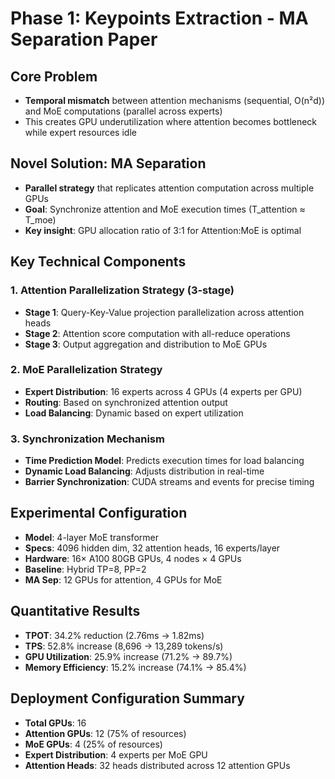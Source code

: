 # Phase 1: Keypoints Extraction - MA Separation Paper

## Core Problem
- **Temporal mismatch** between attention mechanisms (sequential, O(n²d)) and MoE computations (parallel across experts)
- This creates GPU underutilization where attention becomes bottleneck while expert resources idle

## Novel Solution: MA Separation
- **Parallel strategy** that replicates attention computation across multiple GPUs
- **Goal**: Synchronize attention and MoE execution times (T_attention ≈ T_moe)
- **Key insight**: GPU allocation ratio of 3:1 for Attention:MoE is optimal

## Key Technical Components

### 1. Attention Parallelization Strategy (3-stage)
- **Stage 1**: Query-Key-Value projection parallelization across attention heads
- **Stage 2**: Attention score computation with all-reduce operations
- **Stage 3**: Output aggregation and distribution to MoE GPUs

### 2. MoE Parallelization Strategy
- **Expert Distribution**: 16 experts across 4 GPUs (4 experts per GPU)
- **Routing**: Based on synchronized attention output
- **Load Balancing**: Dynamic based on expert utilization

### 3. Synchronization Mechanism
- **Time Prediction Model**: Predicts execution times for load balancing
- **Dynamic Load Balancing**: Adjusts distribution in real-time
- **Barrier Synchronization**: CUDA streams and events for precise timing

## Experimental Configuration
- **Model**: 4-layer MoE transformer
- **Specs**: 4096 hidden dim, 32 attention heads, 16 experts/layer
- **Hardware**: 16× A100 80GB GPUs, 4 nodes × 4 GPUs
- **Baseline**: Hybrid TP=8, PP=2
- **MA Sep**: 12 GPUs for attention, 4 GPUs for MoE

## Quantitative Results
- **TPOT**: 34.2% reduction (2.76ms → 1.82ms)
- **TPS**: 52.8% increase (8,696 → 13,289 tokens/s)
- **GPU Utilization**: 25.9% increase (71.2% → 89.7%)
- **Memory Efficiency**: 15.2% increase (74.1% → 85.4%)

## Deployment Configuration Summary
- **Total GPUs**: 16
- **Attention GPUs**: 12 (75% of resources)
- **MoE GPUs**: 4 (25% of resources)
- **Expert Distribution**: 4 experts per MoE GPU
- **Attention Heads**: 32 heads distributed across 12 attention GPUs
